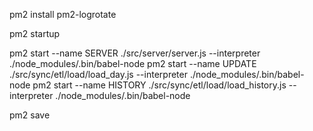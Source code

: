 pm2 install pm2-logrotate

pm2 startup

pm2 start --name SERVER ./src/server/server.js --interpreter ./node_modules/.bin/babel-node
pm2 start --name UPDATE ./src/sync/etl/load/load_day.js --interpreter ./node_modules/.bin/babel-node
pm2 start --name HISTORY ./src/sync/etl/load/load_history.js --interpreter ./node_modules/.bin/babel-node

pm2 save


